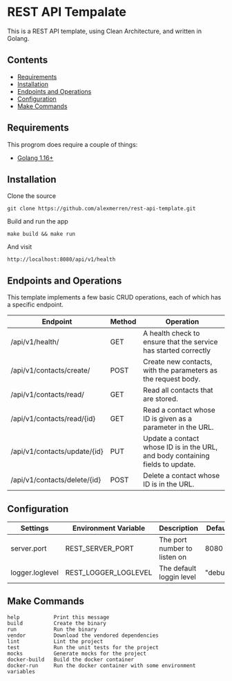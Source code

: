 # REST API Tempalate 

This is a REST API template, using Clean Architecture, and written in Golang. 

## Contents

 * [Requirements](#Requirements) 
 * [Installation](#Installation) 
 * [Endpoints and Operations](#Endpoints-and-Operations)
 * [Configuration](#Configuration) 
 * [Make Commands](#Make-Commands) 

## Requirements

This progrom does require a couple of things:

 * [Golang 1.16+](https://go.dev/dl/)

## Installation 

Clone the source 

`git clone https://github.com/alexmerren/rest-api-template.git`

Build and run the app

`make build && make run`

And visit

`http://localhost:8080/api/v1/health`

## Endpoints and Operations

This template implements a few basic CRUD operations, each of which has a specific endpoint.

| Endpoint                    | Method | Operation                                                                      |
| --------------------------- | ------ | ------------------------------------------------------------------------------ |
| /api/v1/health/             | GET    | A health check to ensure that the service has started correctly                |
| /api/v1/contacts/create/     | POST   | Create new contacts, with the parameters as the request body.                 |
| /api/v1/contacts/read/       | GET    | Read all contacts that are stored.                                             |
| /api/v1/contacts/read/{id}   | GET    | Read a contact whose ID is given as a parameter in the URL.                    |
| /api/v1/contacts/update/{id} | PUT    | Update a contact whose ID is in the URL, and body containing fields to update. |
| /api/v1/contacts/delete/{id} | POST   | Delete a contact whose ID is in the URL.                                       |

## Configuration

| Settings          | Environment Variable   | Description                   | Default                |
| ----------------- | ---------------------- | ----------------------------- | ---------------------- |
| server.port       | REST\_SERVER\_PORT     | The port number to listen on  | 8080                   |
| logger.loglevel   | REST\_LOGGER\_LOGLEVEL | The default loggin level      | "debug"                |

## Make Commands

```
help           Print this message
build          Create the binary
run            Run the binary
vendor         Download the vendored dependencies
lint           Lint the project
test           Run the unit tests for the project
mocks          Generate mocks for the project
docker-build   Build the docker container
docker-run     Run the docker container with some environment variables
```
